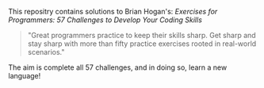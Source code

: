 This repositry contains solutions to Brian Hogan's: _Exercises for Programmers: 57 Challenges to Develop Your Coding Skills_

>  "Great programmers practice to keep their skills sharp. Get sharp and stay 
sharp with more than fifty practice exercises rooted in real-world scenarios."

The aim is complete all 57 challenges, and in doing so, learn a new language! 

